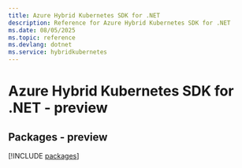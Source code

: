 ```yaml
---
title: Azure Hybrid Kubernetes SDK for .NET
description: Reference for Azure Hybrid Kubernetes SDK for .NET
ms.date: 08/05/2025
ms.topic: reference
ms.devlang: dotnet
ms.service: hybridkubernetes
---
```

# Azure Hybrid Kubernetes SDK for .NET - preview
## Packages - preview
[!INCLUDE [packages](hybrid-kubernetes-index.md)]